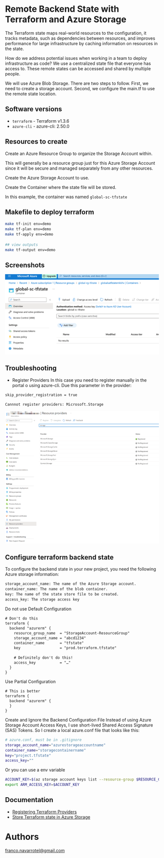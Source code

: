 Remote Backend State with Terraform and Azure Storage
===========

The Terraform state maps real-world resources to the configuration, it tracks metadata, such as dependencies between resources, and improves performance for large infrastructure by caching information on resources in the state.

How do we address potential issues when working in a team to deploy infrastructure as code? We use a centralized state file that everyone has access to. These remote states can be accessed and shared by multiple people.

We will use Azure Blob Storage.  There are two steps to follow.  First, we need to create a storage account.  Second, we configure the main.tf to use the remote state location.

Software versions
----------------------

- `terraform` - Terraform v1.3.6
- `azure-cli` - azure-cli: 2.50.0

Resources to create
----------------------
Create an Azure Resource Group to organize the Storage Account within.

This will generally be a resource group just for this Azure Storage Account since it will be secure and managed separately from any other resources.

Create the Azure Storage Account to use.

Create the Container where the state file will be stored.

In this example, the container was named `global-sc-tfstate`


Makefile to deploy terraform
----------------------

```bash
make tf-init env=demo
make tf-plan env=demo
make tf-apply env=demo

## view outputs
make tf-output env=demo
```

Screenshots
----------------------
![Alt text](image-1.png)

Troubleshooting
----------------------

- Register Providers
In this case you need to register manually in the portal o using azure-cli. Due this parameter in the provider:

```bash
skip_provider_registration = true
```

```bash
Cannnot register providers: Microsoft.Storage
```
![Alt text](image.png)

Configure terraform backend state
----------------------

To configure the backend state in your new project, you need the following Azure storage information:

```bash
storage_account_name: The name of the Azure Storage account.
container_name: The name of the blob container.
key: The name of the state store file to be created.
access_key: The storage access key
```

Do not use Default Configuration
```hcl
# Don't do this
terraform {
  backend "azurerm" {
    resource_group_name  = "StorageAccount-ResourceGroup"
    storage_account_name = "abcd1234"
    container_name       = "tfstate"
    key                  = "prod.terraform.tfstate"

    # Definitely don't do this!
    access_key           = "…"
  }
}
```

Use Partial Configuration
```
# This is better
terraform {
  backend "azurerm" {
  }
}
```

Create and Ignore the Backend Configuration File
Instead of using Azure Storage Account Access Keys, I use short-lived Shared Access Signature (SAS) Tokens. So I create a local azure.conf file that looks like this:

```bash
# azure.conf, must be in .gitignore
storage_account_name="azurestorageaccountname"
container_name="storagecontainername"
key="project.tfstate"
access_key=""
```

Or you can use a env variable
```bash
ACCOUNT_KEY=$(az storage account keys list --resource-group $RESOURCE_GROUP_NAME --account-name $STORAGE_ACCOUNT_NAME --query '[0].value' -o tsv)
export ARM_ACCESS_KEY=$ACCOUNT_KEY
```

Documentation
----------------------
- [Registering Terraform Providers](https://blog.simontimms.com/2022/08/12/register_providers/#:~:text=For%202%20it%20requires%20logging,select%20it%20and%20hit%20Register%20)
- [Store Terraform state in Azure Storage](https://learn.microsoft.com/en-us/azure/developer/terraform/store-state-in-azure-storage?tabs=azure-cli)

Authors
=======

<franco.navarrotel@gmail.com>